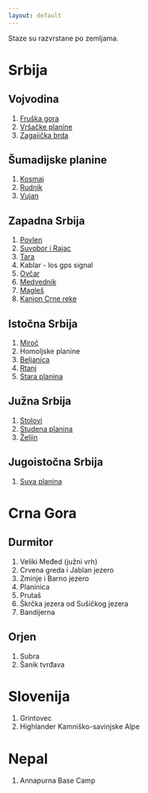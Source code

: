 ```yaml
---
layout: default
---
```


Staze su razvrstane po zemljama.

# Srbija

## Vojvodina

1. [Fruška gora](planine/srbija/fruska-gora/fruska-gora)
2. [Vršačke planine](planine/srbija/vrsacke-planine/vrsacke-planine)
3. [Zagajička brda](planine/srbija/zagajicka-brda/zagajicka-brda)

## Šumadijske planine
1. [Kosmaj](planine/srbija/kosmaj/kosmaj)
2. [Rudnik](planine/srbija/rudnik/rudnik)
3. [Vujan](planine/srbija/vujan/vujan)

## Zapadna Srbija
1. [Povlen](planine/srbija/povlen/povlen)
2. [Suvobor i Rajac](planine/srbija/suvobor-rajac/suvobor-rajac)
3. [Tara](planine/srbija/tara/tara)
4. Kablar - los gps signal
5. [Ovčar](planine/srbija/ovcar/ovcar)
6. [Medvednik](planine/srbija/medvednik/medvednik)
7. [Magleš](planine/srbija/magles/magles)
8. [Kanjon Crne reke](planine/srbija/kanjon-crne-reke/kanjon-crne-reke)

## Istočna Srbija

1. [Miroč](planine/srbija/miroc/miroc)
2. Homoljske planine
3. [Beljanica](planine/srbija/beljanica/beljanica)
4. [Rtanj](planine/srbija/rtanj/rtanj)
5. [Stara planina](planine/srbija/stara-planina/stara-planina)

## Južna Srbija

1. [Stolovi](planine/srbija/stolovi/stolovi)
2. [Studena planina](planine/srbija/studena-planina/studena-planina)
3. [Željin](planine/srbija/zeljin/zeljin)

## Jugoistočna Srbija

1. [Suva planina](planine/srbija/suva-planina/suva-planina)

# Crna Gora

## Durmitor
1. Veliki Međed (južni vrh)
2. Crvena greda i Jablan jezero
3. Zminje i Barno jezero
4. Planinica
5. Prutaš
6. Škrčka jezera od Sušičkog jezera
7. Bandijerna

## Orjen
1. Subra
2. Šanik tvrđava

# Slovenija
1. Grintovec
2. Highlander Kamniško-savinjske Alpe

# Nepal
1. Annapurna Base Camp

